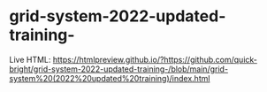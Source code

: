 # grid-system-2022-updated-training-

Live HTML: https://htmlpreview.github.io/?https://github.com/quick-bright/grid-system-2022-updated-training-/blob/main/grid-system%20(2022%20updated%20training)/index.html 
